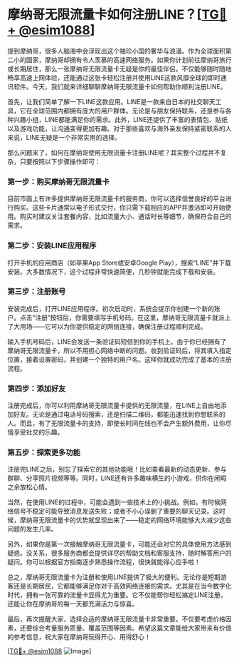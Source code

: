 # 摩纳哥无限流量卡如何注册LINE？[[TG💪+ @esim1088](https://t.me/s/esim1088)]

提到摩纳哥，很多人脑海中会浮现出这个袖珍小国的奢华与浪漫。作为全球面积第二小的国家，摩纳哥却拥有令人羡慕的高速网络服务。如果你计划前往摩纳哥旅行或长期居住，那么一张摩纳哥无限流量卡无疑是你的最佳伴侣。不仅能够随时随地畅享高速上网体验，还能通过这张卡轻松注册并使用LINE这款风靡全球的即时通讯软件。今天，我们就来详细聊聊摩纳哥无限流量卡如何帮助你顺利注册LINE。

首先，让我们简单了解一下LINE这款应用。LINE是一款来自日本的社交聊天工具，它在全球范围内都拥有庞大的用户群体。无论是与朋友保持联系，还是参与各种兴趣小组，LINE都能满足你的需求。此外，LINE还提供了丰富的表情包、贴纸以及游戏功能，让沟通变得更加有趣。对于那些喜欢与海外亲友保持紧密联系的人来说，LINE无疑是一个非常实用的选择。

那么问题来了，如何在摩纳哥使用无限流量卡注册LINE呢？其实整个过程并不复杂，只要按照以下步骤操作即可：

### 第一步：购买摩纳哥无限流量卡

目前市面上有许多提供摩纳哥无限流量卡的服务商，你可以选择信誉良好的平台进行购买。这些卡片通常以电子形式交付，你只需下载相应的APP并激活即可开始使用。购买时建议关注套餐内容，比如流量大小、通话时长等细节，确保符合自己的需求。

### 第二步：安装LINE应用程序

打开手机的应用商店（如苹果App Store或安卓Google Play），搜索“LINE”并下载安装。大多数情况下，这个过程非常快速简便，几秒钟就能完成下载和安装。

### 第三步：注册账号

安装完成后，打开LINE应用程序。初次启动时，系统会提示你创建一个新的账户。点击“注册”按钮后，你需要填写手机号码。在这里，摩纳哥无限流量卡就派上了大用场——它可以为你提供稳定的网络连接，确保注册过程顺利完成。

输入手机号码后，LINE会发送一条验证码短信到你的手机上。由于你已经拥有了摩纳哥无限流量卡，所以不用担心网络中断的问题。收到验证码后，将其填入指定位置，接着设置密码，并创建一个独特的用户名。这样你就成功完成了基本的注册流程。

### 第四步：添加好友

注册完成后，你可以利用摩纳哥无限流量卡提供的无限流量，在LINE上自由地添加好友。无论是通过电话号码搜索，还是扫描二维码，都能迅速找到你想联系的人。而且，有了无限流量卡的支持，即使长时间在线也不会产生额外费用，让你尽情享受社交的乐趣。

### 第五步：探索更多功能

注册完LINE之后，别忘了探索它的其他功能哦！比如查看最新的动态更新、参与群聊、分享照片视频等等。同时，LINE还有许多趣味横生的小游戏，供你在闲暇之余放松心情。

当然，在使用LINE的过程中，可能会遇到一些技术上的小挑战。例如，有时候网络信号不稳定可能导致消息发送失败；或者不小心误删了重要的聊天记录。这时候，摩纳哥无限流量卡的优势就显现出来了——稳定的网络环境能够大大减少这些问题的发生几率。

另外，如果你是第一次接触摩纳哥无限流量卡，可能还会对它的具体使用方法感到疑惑。没关系，很多服务商都会提供详尽的帮助文档和客服支持，随时解答用户的疑问。你可以根据官方指南逐步熟悉操作流程，很快就能得心应手啦！

总之，摩纳哥无限流量卡为注册和使用LINE提供了极大的便利。无论你是短期游客还是长期居民，它都能够满足你对于高效网络连接的需求。尤其是在当今数字化时代，拥有一张可靠的流量卡显得尤为重要。它不仅能帮你轻松搞定LINE注册，还能让你在摩纳哥的每一天都充满活力与惊喜。

最后，再次提醒大家，选择合适的摩纳哥无限流量卡非常重要。不仅要考虑价格因素，还要综合考量服务质量、覆盖范围等因素。希望这篇文章能给大家带来有价值的参考信息，祝大家在摩纳哥玩得开心、用得舒心！

[[TG💪+ @esim1088](https://t.me/s/esim1088) ![Image](https://i.postimg.cc/4NQfJmqS/Snipaste-2025-05-13-00-14-12.png)]